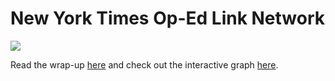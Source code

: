 # New York Times Op-Ed Link Network

![](https://raw.githubusercontent.com/etachov/funder_network/master/2018-01-28-nyt-graph-header.png)

Read the wrap-up [here](http://etachov.io/) and check out the interactive graph [here](http://etachov.io/projects/nyt_citation_graph.html).
